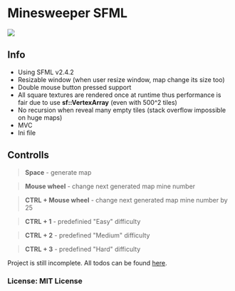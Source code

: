 # Minesweeper SFML
<img src="https://drive.google.com/uc?export=view&id=1NFeivcaY_-AQ_pP53APEYW232gJ9KuGY" />

## Info
* Using SFML v2.4.2
* Resizable window (when user resize window, map change its size too)
* Double mouse button pressed support
* All square textures are rendered once at runtime thus performance is fair due to use <b>sf::VertexArray</b> (even with 500^2 tiles)
* No recursion when reveal many empty tiles (stack overflow impossible on huge maps)
* MVC
* Ini file

## Controlls
> **Space** - generate map

> **Mouse wheel** - change next generated map mine number

> **CTRL + Mouse wheel** - change next generated map mine number by 25

> **CTRL + 1** - predefinied "Easy" difficulty

> **CTRL + 2** - predefined "Medium" difficulty

> **CTRL + 3** - predefined "Hard" difficulty

Project is still incomplete. All todos can be found <a href="https://github.com/malciin/minesweeper/projects/3">here</a>.

### License: MIT License